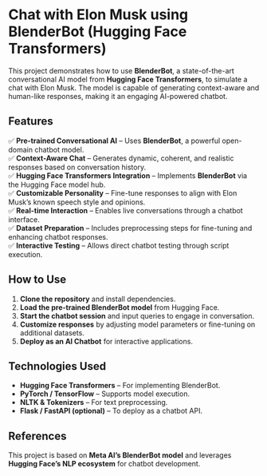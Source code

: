 # Chat with Elon Musk using BlenderBot (Hugging Face Transformers)

This project demonstrates how to use **BlenderBot**, a state-of-the-art conversational AI model from **Hugging Face Transformers**, to simulate a chat with Elon Musk. The model is capable of generating context-aware and human-like responses, making it an engaging AI-powered chatbot.

## Features
✅ **Pre-trained Conversational AI** – Uses **BlenderBot**, a powerful open-domain chatbot model.  
✅ **Context-Aware Chat** – Generates dynamic, coherent, and realistic responses based on conversation history.  
✅ **Hugging Face Transformers Integration** – Implements **BlenderBot** via the Hugging Face model hub.  
✅ **Customizable Personality** – Fine-tune responses to align with Elon Musk’s known speech style and opinions.  
✅ **Real-time Interaction** – Enables live conversations through a chatbot interface.  
✅ **Dataset Preparation** – Includes preprocessing steps for fine-tuning and enhancing chatbot responses.  
✅ **Interactive Testing** – Allows direct chatbot testing through script execution.  

## How to Use
1. **Clone the repository** and install dependencies.
2. **Load the pre-trained BlenderBot model** from Hugging Face.
3. **Start the chatbot session** and input queries to engage in conversation.
4. **Customize responses** by adjusting model parameters or fine-tuning on additional datasets.
5. **Deploy as an AI Chatbot** for interactive applications.

## Technologies Used
- **Hugging Face Transformers** – For implementing BlenderBot.
- **PyTorch / TensorFlow** – Supports model execution.
- **NLTK & Tokenizers** – For text preprocessing.
- **Flask / FastAPI (optional)** – To deploy as a chatbot API.

## References
This project is based on **Meta AI’s BlenderBot model** and leverages **Hugging Face’s NLP ecosystem** for chatbot development.
